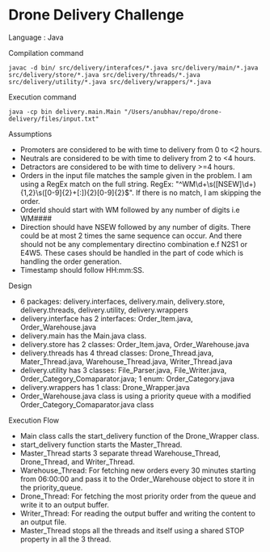 # Drone Delivery Challenge

Language : Java

Compilation command
```
javac -d bin/ src/delivery/interafces/*.java src/delivery/main/*.java src/delivery/store/*.java src/delivery/threads/*.java src/delivery/utility/*.java src/delivery/wrappers/*.java
```

Execution command
```
java -cp bin delivery.main.Main "/Users/anubhav/repo/drone-delivery/files/input.txt"
```

Assumptions
* Promoters are considered to be with time to delivery from 0 to <2 hours.
* Neutrals are considered to be with time to delivery from 2 to <4 hours.
* Detractors are considered to be with time to delivery >=4 hours.
* Orders in the input file matches the sample given in the problem. I am using a RegEx match on the full string. RegEx: "^WM\\d+\\s([NSEW]\\d+){1,2}\\s([0-9]{2}+[:]){2}[0-9]{2}$". If there is no match, I am skipping the order.
* OrderId should start with WM followed by any number of digits i.e WM####
* Direction should have NSEW followed by any number of digits. There could be at most 2 times the same sequence can occur. And there should not be any complementary directino combination e.f N2S1 or E4W5. These cases should be handled in the part of code which is handling the order generation.
* Timestamp should follow HH:mm:SS.

Design
* 6 packages: delivery.interfaces, delivery.main, delivery.store, delivery.threads, delivery.utility, delivery.wrappers
* delivery.interface has 2 interfaces: Order_Item.java, Order_Warehouse.java
* delivery.main has the Main.java class.
* delivery.store has 2 classes: Order_Item.java, Order_Warehouse.java
* delivery.threads has 4 thread classes: Drone_Thread.java, Mater_Thread.java, Warehouse_Thread.java, Writer_Thread.java
* delivery.utility has 3 classes: File_Parser.java, File_Writer.java, Order_Category_Comaparator.java; 1 enum: Order_Category.java
* delivery.wrappers has 1 class: Drone_Wrapper.java
* Order_Warehouse.java class is using a priority queue with a modified Order_Category_Comaparator.java class

Execution Flow
* Main class calls the start_delivery function of the Drone_Wrapper class.
* start_delivery function starts the Master_Thread.
* Master_Thread starts 3 separate thread Warehouse_Thread, Drone_Thread, and Writer_Thread.
* Warehouse_Thread: For fetching new orders every 30 minutes starting from 06:00:00 and pass it to the Order_Warehouse object to store it in the priority_queue.
* Drone_Thread: For fetching the most priority order from the queue and write it to an output buffer.
* Writer_Thread: For reading the output buffer and writing the content to an output file.
* Master_Thread stops all the threads and itself using a shared STOP property in all the 3 thread.
